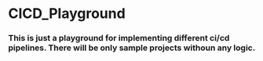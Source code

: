 # CICD_Playground

### This is just a playground for implementing different ci/cd pipelines. There will be only sample projects withoun any logic.
